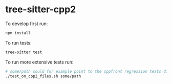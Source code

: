 # tree-sitter-cpp2


To develop first run:
```bash
npm install
```

To run tests:
```bash
tree-sitter test
```

To run more extensive tests run:
```bash
# some/path could for example point to the cppfront regression tests directory
./test_on_cpp2_files.sh some/path
```
